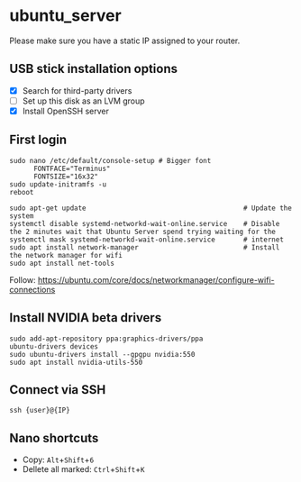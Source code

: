 # ubuntu_server

Please make sure you have a static IP assigned to your router.

## USB stick installation options

- [X] Search for third-party drivers
- [ ] Set up this disk as an LVM group
- [X] Install OpenSSH server

## First login

```
sudo nano /etc/default/console-setup # Bigger font
      FONTFACE="Terminus"
      FONTSIZE="16x32"
sudo update-initramfs -u
reboot
```


```
sudo apt-get update                                       # Update the system
systemctl disable systemd-networkd-wait-online.service    # Disable the 2 minutes wait that Ubuntu Server spend trying waiting for the
systemctl mask systemd-networkd-wait-online.service       # internet
sudo apt install network-manager                          # Install the network manager for wifi
sudo apt install net-tools
```

Follow: https://ubuntu.com/core/docs/networkmanager/configure-wifi-connections

## Install NVIDIA beta drivers

```
sudo add-apt-repository ppa:graphics-drivers/ppa
ubuntu-drivers devices
sudo ubuntu-drivers install --gpgpu nvidia:550
sudo apt install nvidia-utils-550
```


## Connect via SSH


```
ssh {user}@{IP}
```

## Nano shortcuts

- Copy: `Alt`+`Shift`+`6`
- Dellete all marked: `Ctrl`+`Shift`+`K` 
